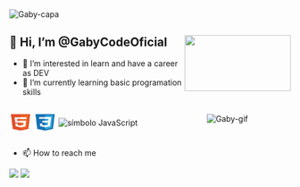 <div>
  <img align="center" alt="Gaby-capa" height="150" width="1200" src="https://cdn.discordapp.com/attachments/1266949400949821475/1266984733271920671/giphy_1.gif?ex=66b6f4fb&is=66b5a37b&hm=1b34cb0cece0becb6d459c3b3109959b217e99c08f583d8e85143383effb2195&">
</div>

## 👋 Hi, I’m @GabyCodeOficial <img align="right" height="100" width="190" src="https://github.com/sindresorhus/sindresorhus/blob/main/welcome-header.gif"> 
- 👀 I’m interested in learn and have a career as DEV
- 🌱 I’m currently learning basic programation skills
<div style="display: inline_block"><br>
  <img align="center" alt="símbolo HTML" height="30" width="40" src="https://raw.githubusercontent.com/devicons/devicon/master/icons/html5/html5-original.svg">
  <img align="center" alt="símbolo CSS" height="30" width="40" src="https://raw.githubusercontent.com/devicons/devicon/master/icons/css3/css3-original.svg">
  <img align="center" alt="símbolo JavaScript" hight="30" width="40" src="https://cdn.discordapp.com/attachments/1266949400949821475/1271471475488198758/javascript-logo-javascript-icon-transparent-free-png.png?ex=66c3fbd6&is=66c2aa56&hm=4dd6e0f8c2941879df508a0edc5cc7c86bfbb6982a7d7f9b225b648ad94ecd6c&">
  <img <img align="right" alt="Gaby-gif" hight="150" width="150" src="https://cdn.discordapp.com/attachments/1266949400949821475/1266949523897450567/gifmaker_me.gif?ex=66b6d431&is=66b582b1&hm=d44100d44fed8db33f79d30438d49ac6555028aefde851b3c5aaa465a7975631&">
</div>
  
  ## 
 - 📫 How to reach me 
<div> 
  <a href ="mailto:gabriellycardoso.contato@gmail.com"><img src="https://img.shields.io/badge/-Gmail-%23333?style=for-the-badge&logo=gmail&logoColor=white" target="_blank"></a>
  <a href="https://www.linkedin.com/in/gabriellycardoso/" target="_blank"><img src="https://img.shields.io/badge/-LinkedIn-%230077B5?style=for-the-badge&logo=linkedin&logoColor=white" target="_blank"></a> 
  
</div>
